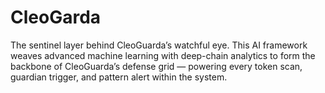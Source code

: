 # CleoGarda
The sentinel layer behind CleoGuarda’s watchful eye. This AI framework weaves advanced machine learning with deep-chain analytics to form the backbone of CleoGuarda’s defense grid — powering every token scan, guardian trigger, and pattern alert within the system.

